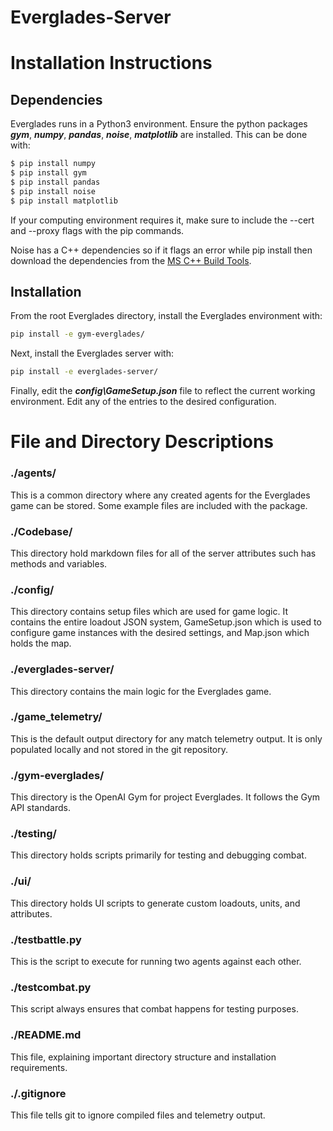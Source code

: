 # Everglades-Server
# Installation Instructions
## Dependencies
Everglades runs in a Python3 environment. Ensure the python packages ***gym***,  ***numpy***, ***pandas***, ***noise***, ***matplotlib*** are installed. This can be done with:
```bash
$ pip install numpy
$ pip install gym
$ pip install pandas
$ pip install noise
$ pip install matplotlib
```
If your computing environment requires it, make sure to include the --cert and --proxy flags with the pip commands.

Noise has a C++ dependencies so if it flags an error while pip install then download the dependencies from the [MS C++ Build Tools](https://visualstudio.microsoft.com/visual-cpp-build-tools/).

## Installation
From the root Everglades directory, install the Everglades environment with:
```bash
pip install -e gym-everglades/
```
Next, install the Everglades server with:
```bash
pip install -e everglades-server/
```
Finally, edit the ***config\GameSetup.json*** file to reflect the current working environment. Edit any of the entries to the desired configuration.

# File and Directory Descriptions

### ./agents/

This is a common directory where any created agents for the Everglades game can be stored. Some example files are included with the package.

### ./Codebase/

This directory hold markdown files for all of the server attributes such has methods and variables.

### ./config/

This directory contains setup files which are used for game logic. It contains the entire loadout JSON system, GameSetup.json which is used to configure game instances with the desired settings, and Map.json which holds the map.

### ./everglades-server/

This directory contains the main logic for the Everglades game.

### ./game_telemetry/

This is the default output directory for any match telemetry output. It is only populated locally and not stored in the git repository.

### ./gym-everglades/

This directory is the OpenAI Gym for project Everglades. It follows the Gym API standards.

### ./testing/

This directory holds scripts primarily for testing and debugging combat.

### ./ui/

This directory holds UI scripts to generate custom loadouts, units, and attributes.

### ./testbattle.py

This is the script to execute for running two agents against each other.

### ./testcombat.py

This script always ensures that combat happens for testing purposes.

### ./README.md

This file, explaining important directory structure and installation requirements.

### ./.gitignore

This file tells git to ignore compiled files and telemetry output.